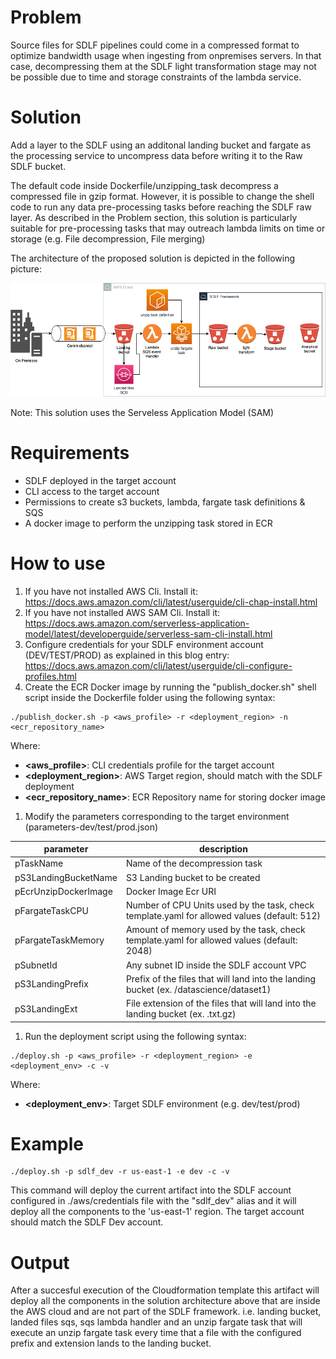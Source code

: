 # Problem

Source files for SDLF pipelines could come in a compressed format to optimize bandwidth usage when ingesting from onpremises servers. In that case, decompressing them at the SDLF light transformation stage may not be possible due to time and storage constraints of the lambda service. 

# Solution

Add a layer to the SDLF using an additonal landing bucket and fargate as the processing service to uncompress data before writing it to the Raw SDLF bucket.

The default code inside Dockerfile/unzipping_task decompress a compressed file in gzip format. However, it is possible to change the shell code to run any data pre-processing tasks
before reaching the SDLF raw layer. As described in the Problem section, this solution is particularly suitable for pre-processing tasks that may outreach lambda limits on time or storage (e.g. File decompression, File merging)

The architecture of the proposed solution is depicted in the following picture:

![Architecture](Images/Architecture.png) 

Note: This solution uses the Serveless Application Model (SAM)

# Requirements

* SDLF deployed in the target account
* CLI access to the target account
* Permissions to create s3 buckets, lambda, fargate task definitions & SQS
* A docker image to perform the unzipping task stored in ECR

# How to use

1. If you have not installed AWS Cli. Install it: https://docs.aws.amazon.com/cli/latest/userguide/cli-chap-install.html
1. If you have not installed AWS SAM Cli. Install it: https://docs.aws.amazon.com/serverless-application-model/latest/developerguide/serverless-sam-cli-install.html
1. Configure credentials for your SDLF environment account (DEV/TEST/PROD) as explained in this blog entry: https://docs.aws.amazon.com/cli/latest/userguide/cli-configure-profiles.html
1. Create the ECR Docker image by running the "publish_docker.sh" shell script inside the Dockerfile folder using the following syntax:
```
./publish_docker.sh -p <aws_profile> -r <deployment_region> -n <ecr_repository_name>
```
Where:

* **<aws_profile>**: CLI credentials profile for the target account
* **<deployment_region>**: AWS Target region, should match with the SDLF deployment
* **<ecr_repository_name>**: ECR Repository name for storing docker image

1. Modify the parameters corresponding to the target environment (parameters-dev/test/prod.json)

| parameter | description |
| --------- | ------------ |
| pTaskName | Name of the decompression task |
| pS3LandingBucketName | S3 Landing bucket to be created |
| pEcrUnzipDockerImage | Docker Image Ecr URI |
| pFargateTaskCPU | Number of CPU Units used by the task, check template.yaml for allowed values (default: 512) |
| pFargateTaskMemory | Amount of memory used by the task, check template.yaml for allowed values (default: 2048) |
| pSubnetId | Any subnet ID inside the SDLF account VPC |
| pS3LandingPrefix | Prefix of the files that will land into the landing bucket (ex. /datascience/dataset1)
| pS3LandingExt | File extension of the files that will land into the landing bucket (ex. .txt.gz)

1. Run the deployment script using the following syntax: 

```shell
./deploy.sh -p <aws_profile> -r <deployment_region> -e <deployment_env> -c -v
```

Where:
 
* **<deployment_env>**: Target SDLF environment (e.g. dev/test/prod)

# Example

```shell
./deploy.sh -p sdlf_dev -r us-east-1 -e dev -c -v
```

This command will deploy the current artifact into the SDLF account configured in ./aws/credentials file with the "sdlf_dev" alias and it will deploy all the components to the 'us-east-1' region. The target account should match the SDLF Dev account.
 
# Output

After a succesful execution of the Cloudformation template this artifact will deploy all the components in the solution architecture above that are inside the AWS cloud and are not part of the SDLF framework. i.e. landing bucket, landed files sqs, sqs lambda handler and an unzip fargate task that will execute an unzip fargate task every time that a file with the configured prefix and extension lands to the landing bucket.

